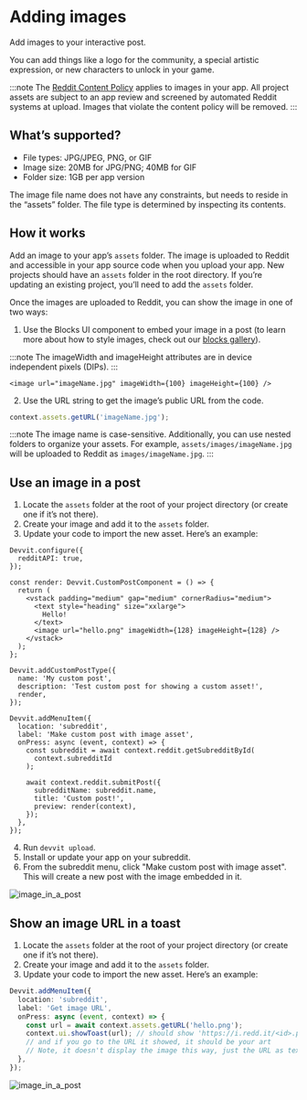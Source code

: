 # Adding images

Add images to your interactive post.

You can add things like a logo for the community, a special artistic expression, or new characters to unlock in your game.

:::note
The [Reddit Content Policy](https://www.redditinc.com/policies/content-policy) applies to images in your app. All project assets are subject to an app review and screened by automated Reddit systems at upload. Images that violate the content policy will be removed.
:::

## What’s supported?

- File types: JPG/JPEG, PNG, or GIF
- Image size: 20MB for JPG/PNG; 40MB for GIF
- Folder size: 1GB per app version

The image file name does not have any constraints, but needs to reside in the “assets” folder. The file type is determined by inspecting its contents.

## How it works

Add an image to your app’s `assets` folder. The image is uploaded to Reddit and accessible in your app source code when you upload your app. New projects should have an `assets` folder in the root directory. If you’re updating an existing project, you’ll need to add the `assets` folder.

Once the images are uploaded to Reddit, you can show the image in one of two ways:

1. Use the Blocks UI component to embed your image in a post (to learn more about how to style images, check out our [blocks gallery](https://www.reddit.com/r/Devvit/post-viewer/1545cls/custom_post_block_kit_gallery/)).

:::note
The imageWidth and imageHeight attributes are in device independent pixels (DIPs).
:::

```tsx
<image url="imageName.jpg" imageWidth={100} imageHeight={100} />
```

2. Use the URL string to get the image’s public URL from the code.

```ts
context.assets.getURL('imageName.jpg');
```

:::note
The image name is case-sensitive. Additionally, you can use nested folders to organize your assets. For example,
`assets/images/imageName.jpg` will be uploaded to Reddit as `images/imageName.jpg`.
:::

## Use an image in a post

1. Locate the `assets` folder at the root of your project directory (or create one if it’s not there).
2. Create your image and add it to the `assets` folder.
3. Update your code to import the new asset. Here’s an example:

```tsx
Devvit.configure({
  redditAPI: true,
});

const render: Devvit.CustomPostComponent = () => {
  return (
    <vstack padding="medium" gap="medium" cornerRadius="medium">
      <text style="heading" size="xxlarge">
        Hello!
      </text>
      <image url="hello.png" imageWidth={128} imageHeight={128} />
    </vstack>
  );
};

Devvit.addCustomPostType({
  name: 'My custom post',
  description: 'Test custom post for showing a custom asset!',
  render,
});

Devvit.addMenuItem({
  location: 'subreddit',
  label: 'Make custom post with image asset',
  onPress: async (event, context) => {
    const subreddit = await context.reddit.getSubredditById(
      context.subredditId
    );

    await context.reddit.submitPost({
      subredditName: subreddit.name,
      title: 'Custom post!',
      preview: render(context),
    });
  },
});
```

4. Run `devvit upload`.
5. Install or update your app on your subreddit.
6. From the subreddit menu, click "Make custom post with image asset". This will create a new post with the image embedded in it.

![image_in_a_post](./assets/docs-app-image-assets-1.png)

## Show an image URL in a toast

1. Locate the `assets` folder at the root of your project directory (or create one if it’s not there).
2. Create your image and add it to the `assets` folder.
3. Update your code to import the new asset. Here’s an example:

```ts
Devvit.addMenuItem({
  location: 'subreddit',
  label: 'Get image URL',
  onPress: async (event, context) => {
    const url = await context.assets.getURL('hello.png');
    context.ui.showToast(url); // should show 'https://i.redd.it/<id>.png'
    // and if you go to the URL it showed, it should be your art
    // Note, it doesn't display the image this way, just the URL as text!
  },
});
```

![image_in_a_post](./assets/docs-app-image-assets-2.png)
